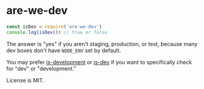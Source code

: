 # are-we-dev

```javascript
const isDev = require('are-we-dev')
console.log(isDev()) // true or false
```

The answer is "yes" if you aren't staging, production, or test, because many
dev boxes don't have `NODE_ENV` set by default.

You may prefer [is-development](https://www.npmjs.com/package/is-development) or [is-dev](https://www.npmjs.com/package/is-dev)
if you want to specifically check for "dev" or "development."

License is MIT.
